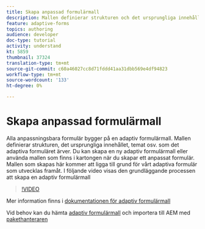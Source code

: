 ```yaml
---
title: Skapa anpassad formulärmall
description: Mallen definierar strukturen och det ursprungliga innehållet i det adaptiva formuläret.
feature: adaptive-forms
topics: authoring
audience: developer
doc-type: tutorial
activity: understand
kt: 5859
thumbnail: 37324
translation-type: tm+mt
source-git-commit: c60a46027cc8d71fddd41aa31dbb569e4df94823
workflow-type: tm+mt
source-wordcount: '133'
ht-degree: 0%

---
```



# Skapa anpassad formulärmall

Alla anpassningsbara formulär bygger på en adaptiv formulärmall. Mallen definierar strukturen, det ursprungliga innehållet, temat osv. som det adaptiva formuläret ärver. Du kan skapa en ny adaptiv formulärmall eller använda mallen som finns i kartongen när du skapar ett anpassat formulär.
Mallen som skapas här kommer att ligga till grund för vårt adaptiva formulär som utvecklas framåt.
I följande video visas den grundläggande processen att skapa en adaptiv formulärmall

>[!VIDEO](https://video.tv.adobe.com/v/37324/quality=9)

Mer information finns i [dokumentationen för adaptiv formulärmall](https://docs.adobe.com/content/help/en/experience-manager-65/forms/adaptive-forms-advanced-authoring/template-editor.html)

Vid behov kan du hämta [adaptiv formulärmall](assets/peak-application-template.zip) och importera till AEM med [pakethanteraren](http://localhost:4502/crx/packmgr/index.jsp)




